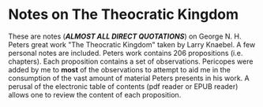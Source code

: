 # Notes on The Theocratic Kingdom

These are notes (***ALMOST ALL DIRECT QUOTATIONS***) on George N. H. Peters great work "The Theocratic Kingdom" taken by Larry Knaebel.  A few personal notes are included. Peters work contains 206 propositions (i.e. chapters). Each proposition contains a set of observations.  Pericopes were added by me to **most** of the observations to attempt to aid me in the consumption of the vast amount of material Peters presents in his work. A perusal of the electronic table of contents (pdf reader or EPUB reader) allows one to review the content of each proposition.

